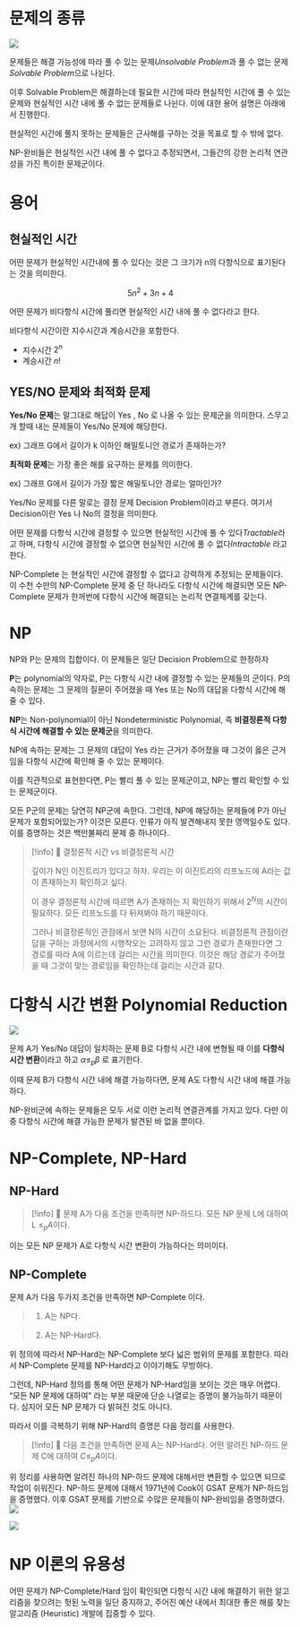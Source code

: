 # 문제의 종류

![](https://i.imgur.com/t80kCcq.png)

문제들은 해결 가능성에 따라 풀 수 있는 문제*Unsolvable Problem*과 풀 수 없는 문제*Solvable Problem*으로 나뉜다.

이후 Solvable Problem은 해결하는데 필요한 시간에 따라 현실적인 시간에 풀 수 있는 문제와 현실적인 시간 내에 풀 수 없는 문제들로 나뉜다. 이에 대한 용어 설명은 아래에서 진행한다.

현실적인 시간에 풀지 못하는 문제들은 근사해를 구하는 것을 목표로 할 수 밖에 없다.

NP-완비들은 현실적인 시간 내에 풀 수 없다고 추정되면서, 그들간의 강한 논리적 연관성을 가진 특이한 문제군이다.

# 용어

## 현실적인 시간

어떤 문제가 현실적인 시간내에 풀 수 있다는 것은 그 크기가 n의 다항식으로 표기된다는 것을 의미한다.

$$ 5n^2+3n + 4 $$

어떤 문제가 비다항식 시간에 풀리면 현실적인 시간 내에 풀 수 없다라고 한다.

비다항식 시간이란 지수시간과 계승시간을 포함한다.

- 지수시간 $2^n$
- 계승시간 $n!$

## YES/NO 문제와 최적화 문제

**Yes/No 문제**는 말그대로 해답이 Yes , No 로 나올 수 있는 문제군을 의미한다. 스무고개 할때 내는 문제들이 Yes/No 문제에 해당한다.

ex) 그래프 G에서 길이가 k 이하인 해밀토니안 경로가 존재하는가?

**최적화 문제**는 가장 좋은 해를 요구하는 문제를 의미한다.

ex) 그래프 G에서 길이가 가장 짧은 해밀토니안 경로는 얼마인가?

Yes/No 문제를 다른 말로는 결정 문제 Decision Problem이라고 부른다. 여기서 Decision이란 Yes 나 No의 결정을 의미한다.

어떤 문제를 다항식 시간에 결정할 수 있으면 현실적인 시간에 풀 수 있다*Tractable*라고 하며, 다항식 시간에 결정할 수 없으면 현실적인 시간에 풀 수 없다*Intractable* 라고 한다.

NP-Complete 는 현실적인 시간에 결정할 수 없다고 강력하게 추정되는 문제들이다. 이 수천 수만의 NP-Complete 문제 중 단 하나라도 다항식 시간에 해결되면 모든 NP-Complete 문제가 한꺼번에 다항식 시간에 해결되는 논리적 연결체계를 갖는다.

# NP

NP와 P는 문제의 집합이다. 이 문제들은 일단 Decision Problem으로 한정하자

**P**는 polynomial의 약자로, P는 다항식 시간 내에 결정할 수 있는 문제들의 군이다. P의 속하는 문제는 그 문제의 질문이 주어졌을 때 Yes 또는 No의 대답을 다항식 시간에 해줄 수 있다.

**NP**는 Non-polynomial이 아닌 Nondeterministic Polynomial, 즉 **비결정론적 다항식 시간에 해결할 수 있는 문제군**을 의미한다.

NP에 속하는 문제는 그 문제의 대답이 Yes 라는 근거가 주어졌을 때 그것이 옳은 근거임을 다항식 시간에 확인해 줄 수 있는 문제이다.

이를 직관적으로 표현한다면, P는 빨리 풀 수 있는 문제군이고, NP는 빨리 확인할 수 있는 문제군이다.

모든 P군의 문제는 당연히 NP군에 속한다. 그런데, NP에 해당하는 문제들에 P가 아닌 문제가 포함되어있는가? 이것은 모른다. 인류가 아직 발견해내지 못한 영역일수도 있다. 이를 증명하는 것은 백만불짜리 문제 중 하나이다.

> [!info]
> 📖 결정론적 시간 vs 비결정론적 시간
> 
> 깊이가 N인 이진트리가 있다고 하자. 우리는 이 이진트리의 리프노드에 A라는 값이 존재하는지 확인하고 싶다.
> 
> 이 경우 결정론적 시간에 따르면 A가 존재하는 지 확인하기 위해서 $2^N$의 시간이 필요하다. 모든 리프노드를 다 뒤져봐야 하기 때문이다.
> 
> 그러나 비결정론적인 관점에서 보면 N의 시간이 소요된다. 비결정론적 관점이란 답을 구하는 과정에서의 시행착오는 고려하지 않고 그런 경로가 존재한다면 그 경로를 따라 A에 이르는데 걸리는 시간을 의미한다. 이것은 해당 경로가 주어졌을 때 그것이 맞는 경로임을 확인하는데 걸리는 시간과 같다.

 

# 다항식 시간 변환 Polynomial Reduction

![](https://i.imgur.com/nWxUciB.png)

문제 A가 Yes/No 대답이 일치하는 문제 B로 다항식 시간 내에 변형될 때 이를 **다항식 시간 변환**이라고 하고 $\alpha \leq _p\beta$ 로 표기한다.

이때 문제 B가 다항식 시간 내에 해결 가능하다면, 문제 A도 다항식 시간 내에 해결 가능하다.

NP-완비군에 속하는 문제들은 모두 서로 이런 논리적 연결관계를 가지고 있다. 다만 이 중 다항식 시간에 해결 가능한 문제가 발견된 바 없을 뿐이다.

# NP-Complete, NP-Hard

## NP-Hard

> [!info]
> 📖 문제 A가 다음 조건을 만족하면 NP-하드다.
> 모든 NP 문제 L에 대하여 L $\leq_p A$이다.
> 
<aside> 

</aside>

이는 모든 NP 문제가 A로 다항식 시간 변환이 가능하다는 의미이다.

## NP-Complete

문제 A가 다음 두가지 조건을 만족하면 NP-Complete 이다.

> 1. A는 NP다.

> 2. A는 NP-Hard다.

위 정의에 따라서 NP-Hard는 NP-Complete 보다 넓은 범위의 문제를 포함한다. 따라서 NP-Complete 문제를 NP-Hard라고 이야기해도 무방하다.

그런데, NP-Hard 정의를 통해 어떤 문제가 NP-Hard임을 보이는 것은 매우 어렵다. “모든 NP 문제에 대하여” 라는 부분 때문에 단순 나열로는 증명이 불가능하기 때문이다. 심지어 모든 NP 문제가 다 밝혀진 것도 아니다.

따라서 이를 극복하기 위해 NP-Hard의 증명은 다음 정리를 사용한다.
> [!info]
> 📖 다음 조건을 만족하면 문제 A는 NP-Hard다.
>  어떤 알려진 NP-하드 문제 C에 대하여 $C \leq_pA$이다.

위 정리를 사용하면 알려진 하나의 NP-하드 문제에 대해서만 변환할 수 있으면 되므로 작업이 쉬워진다. NP-하드 문제에 대해서 1971년에 Cook이 GSAT 문제가 NP-하드임을 증명했다. 이후 GSAT 문제를 기반으로 수많은 문제들이 NP-완비임을 증명하였다.
![](https://i.imgur.com/iV3DGbI.png)

![](https://i.imgur.com/AzHoEo7.png)
# NP 이론의 유용성
어떤 문제가 NP-Complete/Hard 임이 확인되면 다항식 시간 내에 해결하기 위한 알고리즘을 찾으려는 헛된 노력을 일단 중지하고, 주어진 예산 내에서 최대한 좋은 해를 찾는 알고리즘 (Heuristic) 개발에 집중할 수 있다.